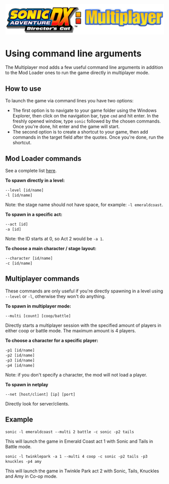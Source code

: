 ![Documentation logo consisting of the original game logo and a "Multiplayer" text next to it](./images/banner-logo.png)

# Using command line arguments

The Multiplayer mod adds a few useful command line arguments in addition to the Mod Loader ones to run the game directly in multiplayer mode.

## How to use

To launch the game via command lines you have two options:

* The first option is to navigate to your game folder using the Windows Explorer, then click on the navigation bar, type `cmd` and hit enter. In the freshly opened window, type `sonic` followed by the chosen commands. Once you're done, hit enter and the game will start.
* The second option is to create a shortcut to your game, then add commands in the target field after the quotes. Once you're done, run the shortcut.

## Mod Loader commands
See a complete list [here](https://github.com/X-Hax/SADXModdingGuide/wiki/Command-Lines).

**To spawn directly in a level:**
```
--level [id/name]
-l [id/name]
```
Note: the stage name should not have space, for example: `-l emeraldcoast`.

**To spawn in a specific act:**
```
--act [id]
-a [id]
```
Note: the ID starts at 0, so Act 2 would be `-a 1`.

**To choose a main character / stage layout:**
```
--character [id/name]
-c [id/name]
```

## Multiplayer commands
These commands are only useful if you're directly spawning in a level using `--level` or `-l`, otherwise they won't do anything.

**To spawn in multiplayer mode:**
```
--multi [count] [coop/battle]
```
Directly starts a multiplayer session with the specified amount of players in either coop or battle mode. The maximum amount is 4 players.

**To choose a character for a specific player:**
```
-p1 [id/name]
-p2 [id/name]
-p3 [id/name]
-p4 [id/name]
```
Note: if you don't specify a character, the mod will not load a player.

**To spawn in netplay**
```
--net [host/client] [ip] [port]
```
Directly look for server/clients.

## Example

```
sonic -l emeraldcoast --multi 2 battle -c sonic -p2 tails
```

This will launch the game in Emerald Coast act 1 with Sonic and Tails in Battle mode.

```
sonic -l twinklepark -a 1 --multi 4 coop -c sonic -p2 tails -p3 knuckles -p4 amy
```

This will launch the game in Twinkle Park act 2 with Sonic, Tails, Knuckles and Amy in Co-op mode.
